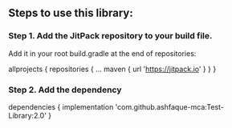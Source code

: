 ## Steps to use this library:
### Step 1. Add the JitPack repository to your build file.

Add it in your root build.gradle at the end of repositories:

allprojects {
		repositories {
			...
			maven { url 'https://jitpack.io' }
		}
	}
  
  ### Step 2. Add the dependency
  
  dependencies {
	        implementation 'com.github.ashfaque-mca:Test-Library:2.0'
	}
